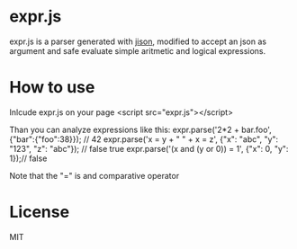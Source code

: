expr.js
=======

expr.js is a parser generated with [jison](http://zaach.github.io/jison/), modified to accept an json as argument and safe evaluate simple aritmetic and logical expressions.

How to use
=======

Inlcude expr.js on your page
  \<script src="expr.js"\>\</script\>

Than you can analyze expressions like this:
  expr.parse('2*2 + bar.foo', {"bar":{"foo":38}}); // 42
  expr.parse('x = y + " " + x = z', {"x": "abc", "y": "123", "z": "abc"}); // false true
  expr.parse('(x and (y or 0)) = 1', {"x": 0, "y": 1});// false

Note that the "=" is and comparative operator

License
=======

MIT

